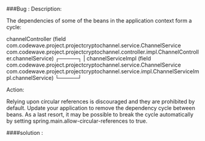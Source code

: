 ###Bug : 
Description:

The dependencies of some of the beans in the application context form a cycle:

   channelController (field com.codewave.project.projectcryptochannel.service.ChannelService com.codewave.project.projectcryptochannel.controller.impl.ChannelController.channelService)
┌─────┐
|  channelServiceImpl (field com.codewave.project.projectcryptochannel.service.ChannelService com.codewave.project.projectcryptochannel.service.impl.ChannelServiceImpl.channelService)
└─────┘


Action:

Relying upon circular references is discouraged and they are prohibited by default. Update your application to remove the dependency cycle between beans. As a last resort, it may be possible to break the cycle automatically by setting spring.main.allow-circular-references to true.


####solution : 
